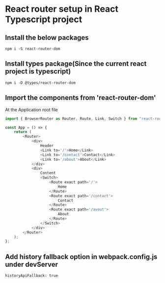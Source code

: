 # React router setup in React Typescript project

## Install the below packages

`npm i -S react-router-dom`

## Install types package(Since the current react project is typescript)

`npm i -D @types/react-router-dom`

## Import the components from 'react-router-dom'

At the Application root file

```javascript
import { BrowserRouter as Router, Route, Link, Switch } from "react-router-dom";

const App = () => {
	return (
		<Router>
			<div>
				Header
				<Link to='/'>Home</Link>
				<Link to='/contact'>Contact</Link>
				<Link to='/about'>About</Link>
			</div>
			<div>
				Content
				<Switch>
					<Route exact path='/'>
						Home
					</Route>
					<Route exact path='/contact'>
						Contact
					</Route>
					<Route exact path='/avout'>
						About
					</Route>
				</Switch>
			</div>
		</Router>
	);
};
```

## Add history fallback option in webpack.config.js under devServer

`historyApiFallback: true`
